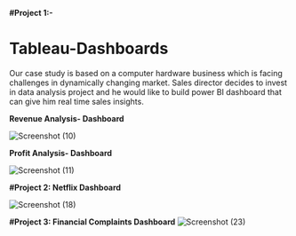 **#Project 1:-**

# Tableau-Dashboards
Our case study is based on a computer hardware business which is facing challenges in dynamically changing market. Sales director decides to invest in data analysis project and he would like to build power BI dashboard that can give him real time sales insights.

**Revenue Analysis- Dashboard**

![Screenshot (10)](https://github.com/aarsh121/Tableau-Dashboards/assets/51901455/5360829c-0182-4a62-bbc5-4e8f05d50c00)

**Profit Analysis- Dashboard**

![Screenshot (11)](https://github.com/aarsh121/Tableau-Dashboards/assets/51901455/e65910af-dfe0-4af0-972f-e1582e7d95d0)


**#Project 2: 
Netflix Dashboard**


![Screenshot (18)](https://github.com/aarsh121/Tableau-Dashboards/assets/51901455/86eb8b84-2a49-4e3b-ae4b-323724ba3a3f)


**#Project 3: 
Financial Complaints Dashboard**
![Screenshot (23)](https://github.com/aarsh121/Tableau-Dashboards/assets/51901455/bf88ab6f-3d6f-4dbb-bb03-6d85888c3f1a)
